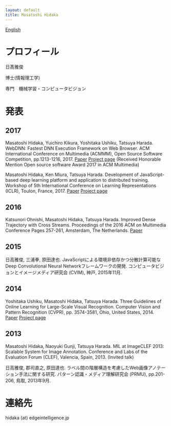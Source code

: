 ```yaml
---
layout: default
title: Masatoshi Hidaka
---
```


[English](./index_en.html)

# プロフィール

日髙雅俊

博士(情報理工学)

専門　機械学習・コンピュータビジョン

# 発表

## 2017

Masatoshi Hidaka, Yuichiro Kikura, Yoshitaka Ushiku, Tatsuya Harada. WebDNN: Fastest DNN Execution Framework on Web Browser. ACM International Conference on Multimedia (ACMMM), Open Source Software Competition, pp.1213-1216, 2017. [Paper](https://dl.acm.org/citation.cfm?id=3129394) [Project page](https://mil-tokyo.github.io/webdnn/) (Received Honorable Mention Open source software Award 2017 in ACM Multimedia)

Masatoshi Hidaka, Ken Miura, Tatsuya Harada. Development of JavaScript-based deep learning platform and application to distributed training. Workshop of 5th International Conference on Learning Representations (ICLR), Toulon, France, 2017. [Paper](https://arxiv.org/abs/1702.01846) [Project page](http://mil-tokyo.github.io/miljs.html)

## 2016

Katsunori Ohnishi, Masatoshi Hidaka, Tatsuya Harada. Improved Dense Trajectory with Cross Streams. Proceedings of the 2016 ACM on Multimedia Conference
Pages 257-261, Amsterdam, The Netherlands. [Paper](https://arxiv.org/abs/1604.08826)

## 2015

日高雅俊, 三浦拳, 原田達也. JavaScriptによる環境非依存かつ分散計算可能なDeep Convolutional Neural Networkフレームワークの開発. コンピュータビジョンとイメージメディア研究会 (CVIM), 神戸, 2015年11月.

## 2014

Yoshitaka Ushiku, Masatoshi Hidaka, Tatsuya Harada. Three Guidelines of Online Learning for Large-Scale Visual Recognition. Computer Vision and Pattern Recognition (CVPR), pp. 3574-3581, Ohio, United States, 2014. [Paper](http://www.mi.t.u-tokyo.ac.jp/top/downloadpublication/57) [Project page](http://www.mi.t.u-tokyo.ac.jp/static/projects/mil_averaged_learning/)

## 2013

Masatoshi Hidaka, Naoyuki Gunji, Tatsuya Harada. MIL at ImageCLEF 2013: Scalable System for Image Annotation. Conference and Labs of the Evaluation Forum (CLEF), Valencia, Spain, 2013. (Invited talk)

日高雅俊, 郡司直之, 原田達也. ラベル間の階層構造を考慮したWeb画像アノテーション手法に関する研究. パターン認識・メディア理解研究会 (PRMU), pp.201-206, 鳥取, 2013年9月.

# 連絡先

hidaka (at) edgeintelligence.jp

